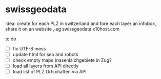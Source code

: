 # swissgeodata

idea: create for each PLZ in switzerland and fore each layer an infobox, share it on an website , eg swissgeodata.x10host.com

to do
- [ ] fix UTF-8 mess
- [ ] update html for seo and robots
- [ ] check empty maps (nasenlaichgebiete in Zug?
- [ ] load all layers from API directly
- [ ] load list of PLZ Ortschaften via API
